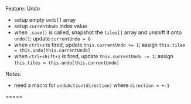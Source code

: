 Feature: Undo

- setup empty `undo[]` array
- setup `currentUndo` index value
- when `.save()` is called, snapshot the `tiles[]` array and unshift it onto `undo[]`; update `currentUndo = 0`
- when `ctrl+z` is fired, update `this.currentUndo += 1`; assign `this.tiles = this.undo[this.currentUndo]`
- when `ctrl+shift+z` is fired, update `this.currentUndo -= 1`; assign `this.tiles = this.undo[this.currentUndo]`

Notes:

- need a macro for `undoAction(direction)` where `direction = +-1`


=====